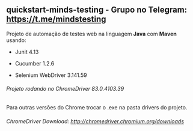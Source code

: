 ## quickstart-minds-testing - Grupo no Telegram: https://t.me/mindstesting
Projeto de automação de testes web na linguagem <b>Java</b> com <b>Maven</b> usando:

- Junit 4.13

- Cucumber 1.2.6 

- Selenium WebDriver 3.141.59

###### Projeto rodando no ChromeDriver 83.0.4103.39

Para outras versões do Chrome trocar o .exe na pasta drivers do projeto.

###### ChromeDriver Download: http://chromedriver.chromium.org/downloads
